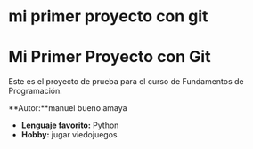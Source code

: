 # mi primer proyecto con git
# Mi Primer Proyecto con Git

Este es el proyecto de prueba para el curso de Fundamentos de Programación.

**Autor:**manuel bueno amaya
- **Lenguaje favorito:** Python
- **Hobby:** jugar viedojuegos

